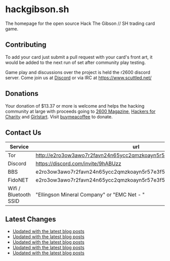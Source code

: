 # hackgibson.sh
The homepage for the open source Hack The Gibson // SH trading card game.


## Contributing

To add your card just submit a pull request with your card's front art, it would be added to the next run of set after community play testing.

Game play and discussions over the project is held the r2600 discord server. Come join us at [Discord](https://discord.com/invite/9hABUzz) or via IRC at https://www.scuttled.net/


## Donations

Your donation of $13.37 or more is welcome and helps the hacking community at large with proceeds going to [2600 Magazine](https://2600.com/), [Hackers for Charity](https://hackersforcharity.org) and [Girlstart](https://girlstart.org).  Visit [buymeacoffee](https://www.buymeacoffee.com/hackgibson.sh) to donate.


## Contact Us

Service | url
-|-
Tor | http://e2ro3ow3awo7r2favn24n65ycc2qmzkoayn5r57e3f56nvjwdcgg32ad.onion
Discord | https://discord.com/invite/9hABUzz
BBS | e2ro3ow3awo7r2favn24n65ycc2qmzkoayn5r57e3f56nvjwdcgg32ad.onion:23
FidoNET | e2ro3ow3awo7r2favn24n65ycc2qmzkoayn5r57e3f56nvjwdcgg32ad.onion:24554
Wifi / Bluetooth SSID | "Ellingson Mineral Company" or "EMC Net - <fidonet address>"

## Latest Changes
<!-- BLOG-POST-LIST:START -->
- [Updated with the latest blog posts](https://github.com/DFW2600/hackgibson.sh/commit/75bd4d524d35c846060f8cf4a5a7f53120d2302d)
- [Updated with the latest blog posts](https://github.com/DFW2600/hackgibson.sh/commit/fa6d75376ea66d44e2508f73fd209994e5ce4a0c)
- [Updated with the latest blog posts](https://github.com/DFW2600/hackgibson.sh/commit/3e7d3bfb4cbaac1c234199b1055cc48f54727355)
- [Updated with the latest blog posts](https://github.com/DFW2600/hackgibson.sh/commit/62915145c0c7d3fef7a26d371edeb4127e10527b)
- [Updated with the latest blog posts](https://github.com/DFW2600/hackgibson.sh/commit/1dc6a309f94222210d85c2ecaa9a90593130726e)
<!-- BLOG-POST-LIST:END -->
